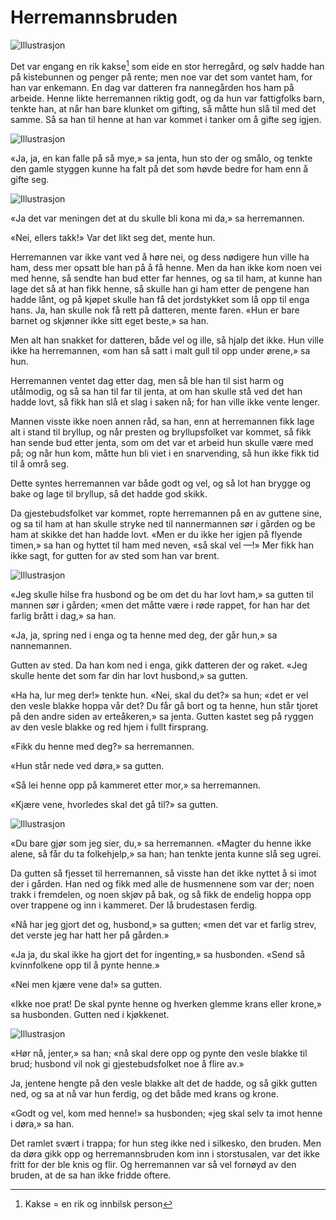 # Herremannsbruden

![Illustrasjon](./hmb1.png)

Det var engang en rik kakse[^*] som eide en stor herregård, og sølv hadde han på kistebunnen og penger på rente; men noe var det som vantet ham, for han var enkemann. En dag var datteren fra nannegården hos ham på arbeide. Henne likte herremannen riktig godt, og da hun var fattigfolks barn, tenkte han, at når han bare klunket om gifting, så måtte hun slå til med det samme. Så sa han til henne at han var kommet i tanker om å gifte seg igjen.

![Illustrasjon](./hmb2.png)

«Ja, ja, en kan falle på så mye,» sa jenta, hun sto der og smålo, og tenkte den gamle styggen kunne ha falt på det som høvde bedre for ham enn å gifte seg.

![Illustrasjon](./hmb3.png)

«Ja det var meningen det at du skulle bli kona mi da,» sa herremannen.

«Nei, ellers takk!» Var det likt seg det, mente hun.

Herremannen var ikke vant ved å høre nei, og dess nødigere hun ville ha ham, dess mer opsatt ble han på å få henne. Men da han ikke kom noen vei med henne, så sendte han bud etter far hennes, og sa til ham, at kunne han lage det så at han fikk henne, så skulle han gi ham etter de pengene han hadde lånt, og på kjøpet skulle han få det jordstykket som lå opp til enga hans. Ja, han skulle nok få rett på datteren, mente faren. «Hun er bare barnet og skjønner ikke sitt eget beste,» sa han.

Men alt han snakket for datteren, både vel og ille, så hjalp det ikke. Hun ville ikke ha herremannen, «om han så satt i malt gull til opp under ørene,» sa hun.

Herremannen ventet dag etter dag, men så ble han til sist harm og utålmodig, og så sa han til far til jenta, at om han skulle stå ved det han hadde lovt, så fikk han slå et slag i saken nå; for han ville ikke vente lenger.

Mannen visste ikke noen annen råd, sa han, enn at herremannen fikk lage alt i stand til bryllup, og når presten og bryllupsfolket var kommet, så fikk han sende bud etter jenta, som om det var et arbeid hun skulle være med på; og når hun kom, måtte hun bli viet i en snarvending, så hun ikke fikk tid til å områ seg.

Dette syntes herremannen var både godt og vel, og så lot han brygge og bake og lage til bryllup, så det hadde god skikk.

Da gjestebudsfolket var kommet, ropte herremannen på en av guttene sine, og sa til ham at han skulle stryke ned til nannermannen sør i gården og be ham at skikke det han hadde lovt. «Men er du ikke her igjen på flyende timen,» sa han og hyttet til ham med neven, «så skal vel —!» Mer fikk han ikke sagt, for gutten for av sted som han var brent.

![Illustrasjon](./hmb4.png)

«Jeg skulle hilse fra husbond og be om det du har lovt ham,» sa gutten til mannen sør i gården; «men det måtte være i røde rappet, for han har det farlig brått i dag,» sa han.

«Ja, ja, spring ned i enga og ta henne med deg, der går hun,» sa nannemannen.

Gutten av sted. Da han kom ned i enga, gikk datteren der og raket. «Jeg skulle hente det som far din har lovt husbond,» sa gutten.

«Ha ha, lur meg der!» tenkte hun. «Nei, skal du det?» sa hun; «det er vel den vesle blakke hoppa vår det? Du får gå bort og ta henne, hun står tjoret på den andre siden av erteåkeren,» sa jenta. Gutten kastet seg på ryggen av den vesle blakke og red hjem i fullt firsprang.

«Fikk du henne med deg?» sa herremannen.

«Hun står nede ved døra,» sa gutten.

«Så lei henne opp på kammeret etter mor,» sa herremannen.

«Kjære vene, hvorledes skal det gå til?» sa gutten.

![Illustrasjon](./hmb5.png)

«Du bare gjør som jeg sier, du,» sa herremannen. «Magter du henne ikke alene, så får du ta folkehjelp,» sa han; han tenkte jenta kunne slå seg ugrei.

Da gutten så fjesset til herremannen, så visste han det ikke nyttet å si imot der i gården. Han ned og fikk med alle de husmennene som var der; noen trakk i fremdelen, og noen skjøv på bak, og så fikk de endelig hoppa opp over trappene og inn i kammeret. Der lå brudestasen ferdig.

«Nå har jeg gjort det og, husbond,» sa gutten; «men det var et farlig strev, det verste jeg har hatt her på gården.»

«Ja ja, du skal ikke ha gjort det for ingenting,» sa husbonden. «Send så kvinnfolkene opp til å pynte henne.»

«Nei men kjære vene da!» sa gutten.

«Ikke noe prat! De skal pynte henne og hverken glemme krans eller krone,» sa husbonden. Gutten ned i kjøkkenet.

![Illustrasjon](./hmb6.png)

«Hør nå, jenter,» sa han; «nå skal dere opp og pynte den vesle blakke til brud; husbond vil nok gi gjestebudsfolket noe å flire av.»

Ja, jentene hengte på den vesle blakke alt det de hadde, og så gikk gutten ned, og sa at nå var hun ferdig, og det både med krans og krone.

«Godt og vel, kom med henne!» sa husbonden; «jeg skal selv ta imot henne i døra,» sa han.

Det ramlet svært i trappa; for hun steg ikke ned i silkesko, den bruden. Men da døra gikk opp og herremannsbruden kom inn i storstusalen, var det ikke fritt for der ble knis og flir. Og herremannen var så vel fornøyd av den bruden, at de sa han ikke fridde oftere.

[^*]: Kakse = en rik og innbilsk person

